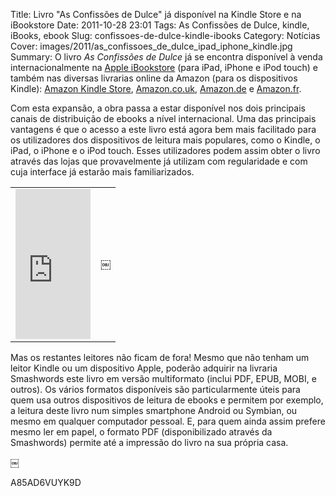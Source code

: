 Title: Livro "As Confissões de Dulce" já disponível na Kindle Store e na iBookstore
Date: 2011-10-28 23:01
Tags: As Confissões de Dulce, kindle, iBooks, ebook 
Slug: confissoes-de-dulce-kindle-ibooks
Category: Notícias
Cover: images/2011/as_confissoes_de_dulce_ipad_iphone_kindle.jpg
Summary: O livro *As Confissões de Dulce* já se encontra disponível à venda internacionalmente na [Apple iBookstore](http://itunes.apple.com/pt/book/id476477238?mt=11) (para iPad, iPhone e iPod touch) e também nas diversas livrarias online da Amazon (para os dispositivos Kindle): [Amazon Kindle Store](http://www.amazon.com/dp/B0060CY896), [Amazon.co.uk](http://www.amazon.co.uk/dp/B0060CY896), [Amazon.de](http://www.amazon.de/dp/B0060CY896) e [Amazon.fr](http://www.amazon.fr/dp/B0060CY896). 

Com esta expansão, a obra passa a estar disponível nos dois principais canais de distribuição de ebooks a nível internacional. Uma das principais vantagens é que o acesso a este livro está agora bem mais facilitado para os utilizadores dos dispositivos de leitura mais populares, como o Kindle, o iPad, o iPhone e o iPod touch. Esses utilizadores podem assim obter o livro através das lojas que provavelmente já utilizam com regularidade e com cuja interface já estarão mais familiarizados.

<table width=100% align=center cellpadding=3 cellspacing=3>
<tr>
<td>
<center><iframe src="http://rcm.amazon.com/e/cm?lt1=_blank&bc1=FFFFFF&IS2=1&npa=1&bg1=FFFFFF&fc1=000000&lc1=0000FF&t=victodomin-20&o=1&p=8&l=as1&m=amazon&f=ifr&ref=tf_til&asins=B0060CY896" style="width:120px;height:240px;" scrolling="no" marginwidth="0" marginheight="0" frameborder="0"></iframe></center>
</td>
<td>
<center>￼</center>
</td>
</table>

Mas os restantes leitores não ficam de fora! Mesmo que não tenham um leitor Kindle ou um dispositivo Apple, poderão adquirir na livraria Smashwords este livro em versão multiformato (inclui PDF, EPUB, MOBI, e outros). Os vários formatos disponíveis são particularmente úteis para quem usa outros dispositivos de leitura de ebooks e permitem por exemplo, a leitura deste livro num simples smartphone Android ou Symbian, ou mesmo em qualquer computador pessoal. E, para quem ainda assim prefere mesmo ler em papel, o formato PDF (disponibilizado através da Smashwords) permite até a impressão do livro na sua própria casa. 

￼

A85AD6VUYK9D
